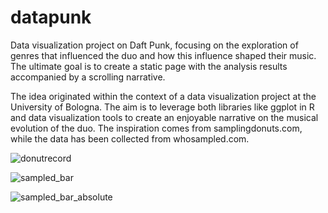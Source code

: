 # datapunk
 Data visualization project on Daft Punk, focusing on the exploration of genres that influenced the duo and how this influence shaped their music. The ultimate goal is to create a static page with the analysis results accompanied by a scrolling narrative.

 
The idea originated within the context of a data visualization project at the University of Bologna. The aim is to leverage both libraries like ggplot in R and data visualization tools to create an enjoyable narrative on the musical evolution of the duo. The inspiration comes from samplingdonuts.com, while the data has been collected from whosampled.com.



![donutrecord](https://github.com/GiulioSurya/datapunk/assets/153427674/8f751c66-a35c-496d-bb45-2b1ffd456e2c)


![sampled_bar](https://github.com/GiulioSurya/datapunk/assets/153427674/64b4d6d4-1d50-45b6-8299-7fb6b662e659)

![sampled_bar_absolute](https://github.com/GiulioSurya/datapunk/assets/153427674/58792dd9-f047-4b90-88d6-1f5e20658557)




